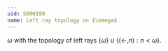 ```yaml
---
uid: S000199
name: Left ray topology on $\omega$
---
```


$\omega$ with the topology of left rays
$\{\omega\}\cup\{(\leftarrow,n):n<\omega\}$.
